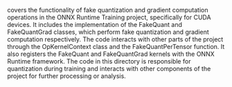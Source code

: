 covers the functionality of fake quantization and gradient computation operations in the ONNX Runtime Training project, specifically for CUDA devices. It includes the implementation of the FakeQuant and FakeQuantGrad classes, which perform fake quantization and gradient computation respectively. The code interacts with other parts of the project through the OpKernelContext class and the FakeQuantPerTensor function. It also registers the FakeQuant and FakeQuantGrad kernels with the ONNX Runtime framework. The code in this directory is responsible for quantization during training and interacts with other components of the project for further processing or analysis.